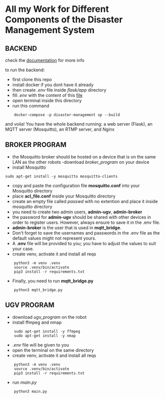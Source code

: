 # All my Work for Different Components of the Disaster Management System

## BACKEND
check the [documentation](https://docs.google.com/document/d/1gS4TmuDZGWw6IP3S2O6vt80A9_Mr-PaPovwCOnXrAaM) for more info

to run the backend:
- first clone this repo 
- install docker if you dont have it already
- then create _.env_ file inside _flask/app_ directory
- fill _.env_ with the content of this [file](https://drive.google.com/file/d/1C97KQtfIIS75cXcdN4TfpVWwiihHWhpn/view?usp=sharing)
- open terminal inside this directory
- run this command
```
    docker-compose -p disaster-management up --build
```

and voila! You have the whole backend running: a web server (Flask), an MQTT server (Mosquitto), an RTMP server, and Nginx


## BROKER PROGRAM
- the Mosquitto broker should be hosted on a device that is on the same LAN as the other robots
-download _broker\_program_ on your device
- install Mosquitto
```
sudo apt-get install -y mosquitto mosquitto-clients
```
 - copy and paste the configuration file **mosquitto.conf** into your Mosquitto directory
- place **acl_file.conf** inside your Mosquitto directory
- create an empty file called _passwd_ with no extention and place it inside mosquitto directory
- you need to create two admin users, **admin-ugv**, **admin-broker**
- the password for **admin-ugv** should be shared with other devices in order to register users. However, always ensure to save it in the .env file.
- **admin-broker** is the user that is used in **mqtt_bridge**.
- Don't forget to save the usernames and passwords in the .env file as the default values might not represent yours.
- A **.env** file will be provided to you; you have to adjust the values to suit your case.
- create venv, activate it and install all reqs
```
    python3 -m venv .venv
    source .venv/bin/activate
    pip3 install -r requirements.txt
```
- Finally, you need to run **mqtt_bridge.py** 
```
    python3 mqtt_bridge.py
```

## UGV PROGRAM
- download _ugv\_program_ on the robot
- install ffmpeg and nmap
```
    sudo apt-get install -y ffmpeg
    sudo apt-get install -y nmap
```
- _.env_ file will be given to you
- open the terminal on the same directory
- create venv, activate it and install all reqs
```
    python3 -m venv .venv
    source .venv/bin/activate
    pip3 install -r requirements.txt
```
- run _main.py_
```
    python3 main.py
```